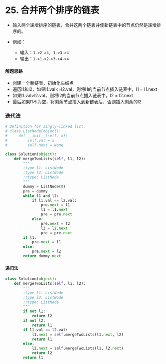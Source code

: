 
# 25. 合并两个排序的链表

* 输入两个递增排序的链表，合并这两个链表并使新链表中的节点仍然是递增排序的。

* 例如：
    * 输入：`1->2->4, 1->3->4`
    * 输出：`1->1->2->3->4->4`

#### 解题思路

* 创建一个新链表，初始化头结点
* 遍历l1和l2，如果l1.val<=l2.val，则将l1的当前节点插入链表中，l1 = l1.next
* 如果l1.val>l2.val，则将l2的当前节点插入链表中，l2 = l2.next
* 最后如果l1不为空，将剩余节点插入到新链表后，否则插入剩余的l2

### 迭代法


```python
# Definition for singly-linked list.
# class ListNode(object):
#     def __init__(self, x):
#         self.val = x
#         self.next = None

class Solution(object):
    def mergeTwoLists(self, l1, l2):
        """
        :type l1: ListNode
        :type l2: ListNode
        :rtype: ListNode
        """
        dummy = ListNode(0)
        pre = dummy
        while l1 and l2:
            if l1.val <= l2.val:
                pre.next = l1
                l1 = l1.next
                pre = pre.next
            else:
                pre.next = l2
                l2 = l2.next
                pre = pre.next
        if l1:
            pre.next = l1
        else:
            pre.next = l2
        return dummy.next
```

#### 递归法


```python
class Solution(object):
    def mergeTwoLists(self, l1, l2):
        """
        :type l1: ListNode
        :type l2: ListNode
        :rtype: ListNode
        """    
        if not l1:
            return l2
        if not l2:
            return l1
        if l1.val <= l2.val:
            l1.next = self.mergeTwoLists(l1.next, l2)
            return l1
        else:
            l2.next = self.mergeTwoLists(l1, l2.next)
            return l2
        return l1
```
